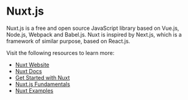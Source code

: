 # Nuxt.js

Nuxt.js is a free and open source JavaScript library based on Vue.js, Node.js, Webpack and Babel.js. Nuxt is inspired by Next.js, which is a framework of similar purpose, based on React.js.

Visit the following resources to learn more:

- [Nuxt Website](https://nuxt.com/)
- [Nuxt Docs](https://nuxt.com/docs/getting-started/introduction)
- [Get Started with Nuxt](https://explorers.netlify.com/learn/get-started-with-nuxt)
- [Nuxt.js Fundamentals](https://vueschool.io/courses/nuxtjs-fundamentals)
- [Nuxt Examples](https://nuxt.com/docs/examples/essentials/hello-world)
